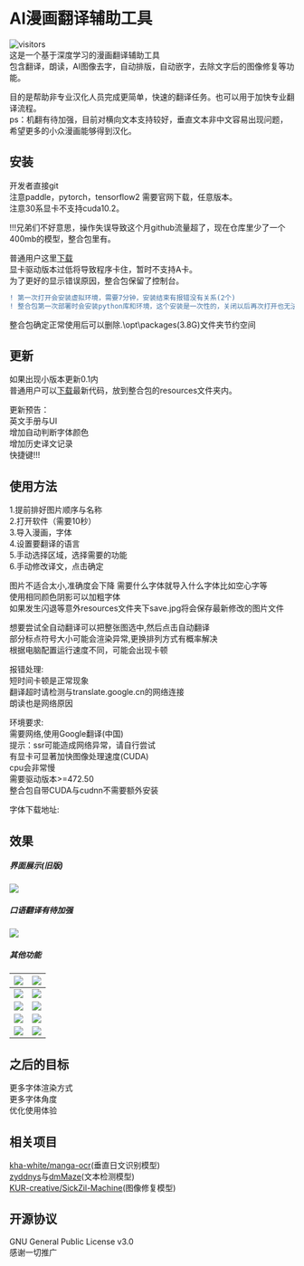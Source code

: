 # AI漫画翻译辅助工具
![visitors](https://visitor-badge.glitch.me/badge?page_id=jtl1207.comic-translation&left_text=访%20%20问)  
这是一个基于深度学习的漫画翻译辅助工具  
包含翻译，朗读，AI图像去字，自动排版，自动嵌字，去除文字后的图像修复等功能。

目的是帮助非专业汉化人员完成更简单，快速的翻译任务。也可以用于加快专业翻译流程。  
ps：机翻有待加强，目前对横向文本支持较好，垂直文本非中文容易出现问题，希望更多的小众漫画能够得到汉化。
## 安装
开发者直接git  
注意paddle，pytorch，tensorflow2 需要官网下载，任意版本。    
注意30系显卡不支持cuda10.2。
  
!!!兄弟们不好意思，操作失误导致这个月github流量超了，现在仓库里少了一个400mb的模型，整合包里有。  
  
普通用户这里[下载](https://github.com/jtl1207/comic-translation/releases "下载")   
显卡驱动版本过低将导致程序卡住，暂时不支持A卡。  
为了更好的显示错误原因，整合包保留了控制台。  

```diff
! 第一次打开会安装虚拟环境，需要7分钟，安装结束有报错没有关系(2个)   
! 整合包第一次部署时会安装python库和环境，这个安装是一次性的，关闭以后再次打开也无法安装，需要还原opt文件夹   
```  
整合包确定正常使用后可以删除.\opt\packages(3.8G)文件夹节约空间
## 更新
如果出现小版本更新0.1内  
普通用户可以[下载](https://github.com/jtl1207/comic-translation/archive/refs/heads/main.zip )最新代码，放到整合包的resources文件夹内。  
  
更新预告：  
英文手册与UI  
增加自动判断字体颜色  
增加历史译文记录  
快捷键!!!  
## 使用方法
1.提前排好图片顺序与名称  
2.打开软件（需要10秒）  
3.导入漫画，字体  
4.设置要翻译的语言  
5.手动选择区域，选择需要的功能  
6.手动修改译文，点击确定  
  
图片不适合太小,准确度会下降
需要什么字体就导入什么字体比如空心字等  
使用相同颜色阴影可以加粗字体  
如果发生闪退等意外resources文件夹下save.jpg将会保存最新修改的图片文件  

想要尝试全自动翻译可以把整张图选中,然后点击自动翻译  
部分标点符号大小可能会渲染异常,更换排列方式有概率解决  
根据电脑配置运行速度不同，可能会出现卡顿  
  
报错处理:  
短时间卡顿是正常现象  
翻译超时请检测与translate.google.cn的网络连接  
朗读也是网络原因  
  
环境要求:  
需要网络,使用Google翻译(中国)  
提示：ssr可能造成网络异常，请自行尝试  
有显卡可显著加快图像处理速度(CUDA)  
cpu会非常慢  
需要驱动版本>=472.50  
整合包自带CUDA与cudnn不需要额外安装  

字体下载地址:  

## 效果
##### 界面展示(旧版)
[![](https://github.com/jtl1207/comic-translation/blob/main/%E6%B5%8B%E8%AF%95%E5%9B%BE%E7%89%87/3.jpg "")](http://github.com/jtl1207/comic-translation/blob/main/%E6%B5%8B%E8%AF%95%E5%9B%BE%E7%89%87/3.jpg "")  
##### 口语翻译有待加强
[![](https://github.com/jtl1207/comic-translation/blob/main/%E6%B5%8B%E8%AF%95%E5%9B%BE%E7%89%87/2.png "")](https://github.com/jtl1207/comic-translation/blob/main/%E6%B5%8B%E8%AF%95%E5%9B%BE%E7%89%87/2.png "")  
##### 其他功能
|[![](https://github.com/jtl1207/comic-translation/blob/main/%E6%B5%8B%E8%AF%95%E5%9B%BE%E7%89%87/in/1.jpg)](https://github.com/jtl1207/comic-translation/blob/main/%E6%B5%8B%E8%AF%95%E5%9B%BE%E7%89%87/in/1.jpg)   |[![](https://github.com/jtl1207/comic-translation/blob/main/%E6%B5%8B%E8%AF%95%E5%9B%BE%E7%89%87/out/1.jpg)](https://github.com/jtl1207/comic-translation/blob/main/%E6%B5%8B%E8%AF%95%E5%9B%BE%E7%89%87/out/1.jpg)   |
| ------------ | ------------ |
| [![](https://github.com/jtl1207/comic-translation/blob/main/%E6%B5%8B%E8%AF%95%E5%9B%BE%E7%89%87/in/7.jpg)](https://github.com/jtl1207/comic-translation/blob/main/%E6%B5%8B%E8%AF%95%E5%9B%BE%E7%89%87/in/7.jpg)  |  [![](https://github.com/jtl1207/comic-translation/blob/main/%E6%B5%8B%E8%AF%95%E5%9B%BE%E7%89%87/out/7.jpg)](https://github.com/jtl1207/comic-translation/blob/main/%E6%B5%8B%E8%AF%95%E5%9B%BE%E7%89%87/out/7.jpg) |
| [![](https://github.com/jtl1207/comic-translation/blob/main/%E6%B5%8B%E8%AF%95%E5%9B%BE%E7%89%87/in/14.jpg)](https://github.com/jtl1207/comic-translation/blob/main/%E6%B5%8B%E8%AF%95%E5%9B%BE%E7%89%87/in/14.jpg)  |[![](https://github.com/jtl1207/comic-translation/blob/main/%E6%B5%8B%E8%AF%95%E5%9B%BE%E7%89%87/out/11.jpg)](https://github.com/jtl1207/comic-translation/blob/main/%E6%B5%8B%E8%AF%95%E5%9B%BE%E7%89%87/out/11.jpg)   |
| [![](https://github.com/jtl1207/comic-translation/blob/main/%E6%B5%8B%E8%AF%95%E5%9B%BE%E7%89%87/in/12.jpg)](https://github.com/jtl1207/comic-translation/blob/main/%E6%B5%8B%E8%AF%95%E5%9B%BE%E7%89%87/in/12.jpg)  |[![](https://github.com/jtl1207/comic-translation/blob/main/%E6%B5%8B%E8%AF%95%E5%9B%BE%E7%89%87/out/12.jpg)](https://github.com/jtl1207/comic-translation/blob/main/%E6%B5%8B%E8%AF%95%E5%9B%BE%E7%89%87/out/12.jpg)   |
| [![](https://github.com/jtl1207/comic-translation/blob/main/%E6%B5%8B%E8%AF%95%E5%9B%BE%E7%89%87/in/13.jpg)](https://github.com/jtl1207/comic-translation/blob/main/%E6%B5%8B%E8%AF%95%E5%9B%BE%E7%89%87/in/13.jpg)  |[![](https://github.com/jtl1207/comic-translation/blob/main/%E6%B5%8B%E8%AF%95%E5%9B%BE%E7%89%87/out/13.jpg)](https://github.com/jtl1207/comic-translation/blob/main/%E6%B5%8B%E8%AF%95%E5%9B%BE%E7%89%87/out/13.jpg)   |
## 之后的目标
更多字体渲染方式  
更多字体角度  
优化使用体验  
## 相关项目
[kha-white/manga-ocr](https://github.com/kha-white/manga-ocr "kha-white/manga-ocr")(垂直日文识别模型)  
[zyddnys](https://github.com/zyddnys/manga-image-translator)与[dmMaze](https://github.com/dmMaze/comic-text-detector)(文本检测模型)  
[KUR-creative/SickZil-Machine](https://github.com/KUR-creative/SickZil-Machine "KUR-creative/SickZil-Machine")(图像修复模型)
## 开源协议
GNU General Public License v3.0   
感谢一切推广
